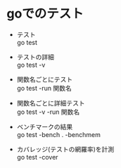 # goでのテスト

* テスト<br>
go test

* テストの詳細<br>
go test -v

* 関数名ごとにテスト<br>
go test -run 関数名

* 関数名ごとに詳細テスト<br>
go test -v -run 関数名

* ベンチマークの結果<br>
go test -bench . -benchmem

* カバレッジ(テストの網羅率)を計測<br>
go test -cover